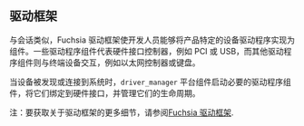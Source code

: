 <!-- ## Driver framework -->
## 驱动框架

<!-- Similar to session, the Fuchsia Driver Framework enables developers to
implement product-specific device drivers as components. Some driver components
represent hardware interface controllers, such as PCI or USB, while others
interact with end devices, such as an ethernet controller or keyboard. -->
与会话类似，Fuchsia 驱动框架使开发人员能够将产品特定的设备驱动程序实现为组件。一些驱动程序组件代表硬件接口控制器，例如 PCI 或 USB，而其他驱动程序组件则与终端设备交互，例如以太网控制器或键盘。

<!-- As devices are discovered or attached to the system, the `driver_manager`
platform component starts the necessary driver components, binds them to the
hardware interfaces, and manages their lifecycle. -->
当设备被发现或连接到系统时，`driver_manager` 平台组件启动必要的驱动程序组件，将它们绑定到硬件接口，并管理它们的生命周期。

<!-- Note: For more details on the driver framework, see
[Fuchsia Driver Framework](/development/drivers/concepts/fdf.md). -->
注：要获取关于驱动框架的更多细节，请参阅[Fuchsia 驱动框架](/development/drivers/concepts/fdf.md).
